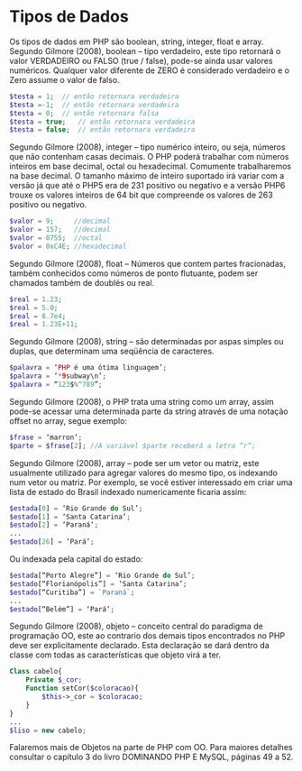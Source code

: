 # Tipos de Dados

Os tipos de dados em PHP são boolean, string, integer, float e array.
Segundo Gilmore (2008), boolean – tipo verdadeiro, este tipo retornará o valor VERDADEIRO ou FALSO (true / false), pode-se ainda usar valores numéricos. Qualquer valor diferente de ZERO é considerado verdadeiro e o Zero assume o valor de falso.
```php
$testa = 1;	 // então retornara verdadeira
$testa =-1;	 // então retornara verdadeira
$testa = 0;	 // então retornara falsa
$testa = true;	 // então retornara verdadeira
$testa = false;	 // então retornara verdadeira
```
Segundo Gilmore (2008), integer – tipo numérico inteiro, ou seja, números que não contenham casas decimais. O PHP poderá trabalhar com números inteiros em base decimal, octal ou hexadecimal. Comumente trabalharemos na base decimal. O tamanho máximo de inteiro suportado irá variar com a versão já que até o PHP5 era de 231 positivo ou negativo e a versão PHP6 trouxe os valores inteiros de 64 bit que compreende os valores de 263 positivo ou negativo.

```php
$valor = 9;		//decimal
$valor = 157;	//decimal
$valor = 0755;	//octal
$valor = 0xC4E;	//hexadecimal
```

Segundo Gilmore (2008), float – Números que contem partes fracionadas, também conhecidos como números de ponto flutuante, podem ser chamados também de doublés ou real.

```php
$real = 1.23;
$real = 5.0;
$real = 8.7e4;
$real = 1.23E+11;
```
Segundo Gilmore (2008), string – são determinadas por aspas simples ou duplas, que determinam uma seqüência de caracteres.

```php
$palavra = ‘PHP é uma ótima linguagem’;
$palavra = ‘*9subway\n’;
$palavra = “123$%^789”;
```

Segundo Gilmore (2008), o PHP trata uma string como um array, assim pode-se acessar uma determinada parte da string através de uma notação offset no array, segue exemplo:

```php
$frase = ‘marron’;
$parte = $frase[2]; //A variável $parte receberá a letra “r”;
```

Segundo Gilmore (2008), array – pode ser um vetor ou matriz, este usualmente utilizado para agregar valores do mesmo tipo, os indexando num vetor ou matriz. Por exemplo, se você estiver interessado em criar uma lista de estado do Brasil indexado numericamente ficaria assim:

```php
$estada[0] = ‘Rio Grande do Sul’;
$estado[1] = ‘Santa Catarina’;
$estado[2] = ‘Paraná‘;
...
$estado[26] = ‘Pará’;
```

Ou indexada pela capital do estado:

```php
$estada[“Porto Alegre”] = ‘Rio Grande do Sul’;
$estado[“Florianópolis”] = ‘Santa Catarina’;
$estado[“Curitiba”] = `Paraná`;
...
$estado[“Belém”] = ‘Pará’;
````

Segundo Gilmore (2008), objeto – conceito central do paradigma de programação OO, este ao contrario dos demais tipos encontrados no PHP deve ser explicitamente declarado. Esta declaração se dará dentro da classe com todas as características que objeto virá a ter.

```php
Class cabelo{
    Private $_cor;
    Function setCor($coloracao){
	    $this->_cor = $coloracao;
    }
}
...
$liso = new cabelo;
````

Falaremos mais de Objetos na parte de PHP com OO.
Para maiores detalhes consultar o capítulo 3 do livro DOMINANDO PHP E MySQL, páginas 49 a 52.
